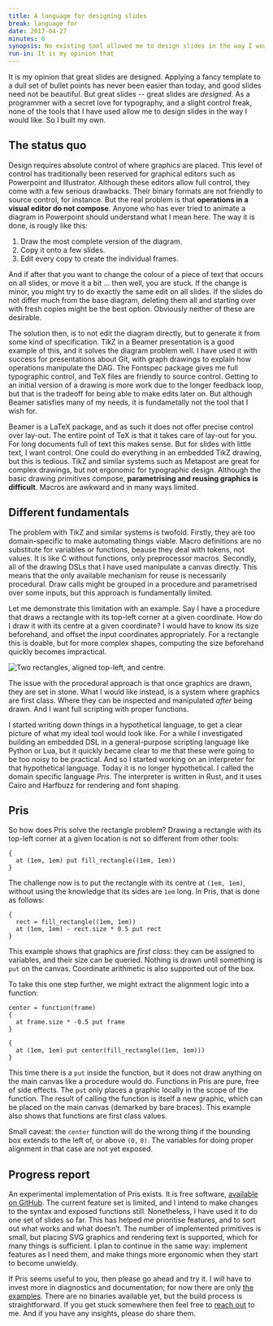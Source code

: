 ```yaml
---
title: A language for designing slides
break: language for
date: 2017-04-27
minutes: 6
synopsis: No existing tool allowed me to design slides in the way I would like. So I built my own.
run-in: It is my opinion that
---
```


It is my opinion that great slides are designed.
Applying a fancy template to a dull set of bullet points has never been easier than today,
and good slides need not be beautiful.
But great slides -- great slides are *designed*.
As a programmer with a secret love for typography,
and a slight control freak,
none of the tools that I have used allow me to design slides in the way I would like.
So I built my own.

The status quo
--------------

Design requires absolute control of where graphics are placed.
This level of control has traditionally been reserved for graphical editors
such as Powerpoint and Illustrator.
Although these editors allow full control,
they come with a few serious drawbacks.
Their binary formats are not friendly to source control, for instance.
But the real problem is that **operations in a visual editor do not compose**.
Anyone who has ever tried to animate a diagram in Powerpoint
should understand what I mean here.
The way it is done, is rougly like this:

1. Draw the most complete version of the diagram.
2. Copy it onto a few slides.
3. Edit every copy to create the individual frames.

And if after that you want to change the colour of a piece of text
that occurs on all slides,
or move it a bit ...
then well, you are stuck.
If the change is minor,
you might try to do exactly the same edit on all slides.
If the slides do not differ much from the base diagram,
deleting them all and starting over with fresh copies might be the best option.
Obviously neither of these are desirable.

The solution then,
is to not edit the diagram directly,
but to generate it from some kind of specification.
TikZ in a Beamer presentation is a good example of this,
and it solves the diagram problem well.
I have used it with success for presentations about Git,
with graph drawings to explain how operations manipulate the DAG.
The Fontspec package gives me full typographic control,
and TeX files are friendly to source control.
Getting to an initial version of a drawing is more work
due to the longer feedback loop,
but that is the tradeoff for being able to make edits later on.
But although Beamer satisfies many of my needs,
it is fundametally not the tool that I wish for.

Beamer is a LaTeX package,
and as such it does not offer precise control over lay-out.
The entire point of TeX is that it takes care of lay-out for you.
For long documents full of text this makes sense.
But for slides with little text, I want control.
One could do everything in an embedded TikZ drawing,
but this is tedious.
TikZ and similar systems such as Metapost are great for complex drawings,
but not ergonomic for typographic design.
Although the basic drawing primitives compose,
**parametrising and reusing graphics is difficult**.
Macros are awkward and in many ways limited.

Different fundamentals
----------------------

The problem with TikZ and similar systems is twofold.
Firstly, they are too domain-specific to make automating things viable.
Macro definitions are no substitute for variables or functions,
beause they deal with tokens, not values.
It is like C without functions, only preprocessor macros.
Secondly, all of the drawing DSL<!---->s that I have used manipulate a canvas directly.
This means that the only available mechanism for reuse is necessarily procedural.
Draw calls might be grouped in a procedure and parametrised over some inputs,
but this approach is fundamentally limited.

Let me demonstrate this limitation with an example.
Say I have a procedure that draws a rectangle
with its top-left corner at a given coordinate.
How do I draw it with its centre at a given coordinate?
I would have to know its size beforehand,
and offset the input coordinates appropriately.
For a rectangle this is doable,
but for more complex shapes,
computing the size beforehand quickly becomes impractical.

![Two rectangles, aligned top-left, and centre.](/images/rectangles.svg)

The issue with the procedural approach
is that once graphics are drawn,
they are set in stone.
What I would like instead,
is a system where graphics are first class.
Where they can be inspected and manipulated *after* being drawn.
And I want full scripting with proper functions.

I started writing down things in a hypothetical language,
to get a clear picture of what my ideal tool would look like.
For a while I investigated building an embedded DSL
in a general-purpose scripting language like Python or Lua,
but it quickly became clear to me
that these were going to be too noisy to be practical.
And so I started working on an interpreter for that hypothetical language.
Today it is no longer hypothetical.
I called the domain specific language *Pris*.
The interpreter is written in Rust,
and it uses Cairo and Harfbuzz for rendering and font shaping.

Pris
----

So how does Pris solve the rectangle problem?
Drawing a rectangle with its top-left corner at a given location
is not so different from other tools:

    {
      at (1em, 1em) put fill_rectangle((1em, 1em))
    }

The challenge now is to put the rectangle
with its centre at `(1em, 1em)`,
without using the knowledge that its sides are `1em` long.
In Pris, that is done as follows:

    {
      rect = fill_rectangle((1em, 1em))
      at (1em, 1em) - rect.size * 0.5 put rect
    }

This example shows that graphics are *first class*:
they can be assigned to variables,
and their size can be queried.
Nothing is drawn until something is `put` on the canvas.
Coordinate arithmetic is also supported out of the box.

To take this one step further,
we might extract the alignment logic into a function:

    center = function(frame)
    {
      at frame.size * -0.5 put frame
    }

    {
      at (1em, 1em) put center(fill_rectangle((1em, 1em)))
    }

This time there is a `put` inside the function,
but it does not draw anything on the main canvas like a procedure would do.
Functions in Pris are pure, free of side effects.
The `put` only places a graphic locally in the scope of the function.
The result of calling the function is itself a new graphic,
which can be placed on the main canvas (demarked by bare braces).
This example also shows that functions are first class values.

Small caveat: the `center` function will do the wrong thing
if the bounding box extends to the left of, or above `(0,` `0)`.
The variables for doing proper alignment in that case are not yet exposed.

Progress report
---------------

An experimental implementation of Pris exists.
It is free software,
[available on GitHub](https://github.com/ruuda/pris#readme).
The current feature set is limited,
and I intend to make changes to the syntax and exposed functions still.
Nonetheless, I have used it to do one set of slides so far.
This has helped me prioritise features,
and to sort out what works and what doesn’t.
The number of implemented primitives is small,
but placing SVG graphics and rendering text is supported,
which for many things is sufficient.
I plan to continue in the same way:
implement features as I need them,
and make things more ergonomic when they start to become unwieldy.

If Pris seems useful to you,
then please go ahead and try it.
I will have to invest more in diagnostics and documentation;
for now there are only [the examples](https://github.com/ruuda/pris/tree/master/examples).
There are no binaries available yet,
but the build process is straightforward.
If you get stuck somewhere then feel free to [reach out](/contact) to me.
And if you have any insights, please do share them.

